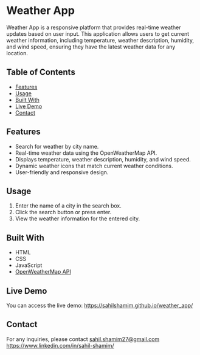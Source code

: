 # Weather App

Weather App is a responsive platform that provides real-time weather updates based on user input. This application allows users to get current weather information, including temperature, weather description, humidity, and wind speed, ensuring they have the latest weather data for any location.

## Table of Contents

- [Features](#features)
- [Usage](#usage)
- [Built With](#built-with)
- [Live Demo](#live-demo)
- [Contact](#contact)

## Features

- Search for weather by city name.
- Real-time weather data using the OpenWeatherMap API.
- Displays temperature, weather description, humidity, and wind speed.
- Dynamic weather icons that match current weather conditions.
- User-friendly and responsive design.

## Usage

1. Enter the name of a city in the search box.
2. Click the search button or press enter.
3. View the weather information for the entered city.

## Built With

- HTML
- CSS
- JavaScript
- [OpenWeatherMap API](https://openweathermap.org/api)

## Live Demo

You can access the live demo: https://sahilshamim.github.io/weather_app/

## Contact

For any inquiries, please contact sahil.shamim27@gmail.com 
https://www.linkedin.com/in/sahil-shamim/
